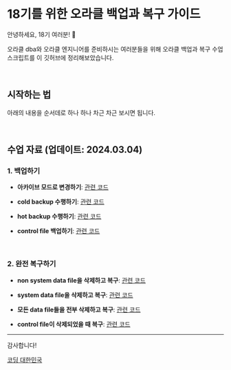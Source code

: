 # 18기를 위한 오라클 백업과 복구 가이드

안녕하세요, 18기 여러분! 🌟

오라클 dba와 오라클 엔지니어를 준비하시는 여러분들을 위해 오라클 백업과 복구 수업 스크립트를 이 깃허브에 정리해보았습니다.

&nbsp;

## 시작하는 법

아래의 내용을 순서데로 하나 하나 차근 차근 보시면 됩니다.


&nbsp;

## 수업 자료 (업데이트: 2024.03.04)


### 1. 백업하기
 
- **아카이브 모드로 변경하기**: [관련 코드](https://github.com/oracleyu01/oracle_backup_recovery/blob/main/%EC%95%84%EC%B9%B4%EC%9D%B4%EB%B8%8C%20%EB%AA%A8%EB%93%9C%20%EB%B3%80%EA%B2%BD.txt)
 
- **cold  backup 수행하기**: [관련 코드](링크)

- **hot backup 수행하기**: [관련 코드](링크)

- **control file 백업하기**: [관련 코드](링크)

&nbsp;

### 2. 완전 복구하기
 
- **non system data file을 삭제하고 복구**: [관련 코드](링크)
  
- **system data file을 삭제하고 복구**: [관련 코드](링크)

- **모든 data file들을 전부 삭제하고 복구**: [관련 코드](링크)
 
- **control file이 삭제되었을 때 복구**: [관련 코드](링크)


---

감사합니다!

[코딩 대한민국](https://codingkorea.example.com)
